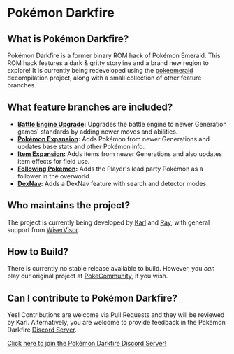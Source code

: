 # Pokémon Darkfire

## What is Pokémon Darkfire?

Pokémon Darkfire is a former binary ROM hack of Pokémon Emerald. This ROM hack features a dark & gritty storyline and a brand new region to explore! It is currently being redeveloped using the [pokeemerald](https://github.com/pret/pokeemerald) decompilation project, along with a small collection of other feature branches.

## What feature branches are included?

- **[Battle Engine Upgrade](https://github.com/rh-hideout/pokeemerald-expansion/tree/battle_engine):** Upgrades the battle engine to newer Generation games' standards by adding newer moves and abilities.
- **[Pokémon Expansion](https://github.com/rh-hideout/pokeemerald-expansion/tree/pokemon_expansion):** Adds Pokémon from newer Generations and updates base stats and other Pokémon info.
- **[Item Expansion](https://github.com/rh-hideout/pokeemerald-expansion/tree/item_expansion):** Adds items from newer Generations and also updates item effects for field use.
- **[Following Pokémon](https://github.com/W1serV1ser/pokeemerald/tree/FollowingPokemon_Gen1-3):** Adds the Player's lead party Pokémon as a follower in the overworld.
- **[DexNav](https://github.com/ghoulslash/pokeemerald/tree/dexnav):** Adds a DexNav feature with search and detector modes.

## Who maintains the project?

The project is currently being developed by [Karl](https://github.com/scizz) and [Ray](https://github.com/RayMav3rick), with general support from [WiserVisor](https://github.com/WiserVisor).

## How to Build?

There is currently no stable release available to build. However, you *can* play our original project at [PokeCommunity](https://www.pokecommunity.com/showthread.php?t=421395), if you wish.

## Can I contribute to Pokémon Darkfire?

Yes! Contributions are welcome via Pull Requests and they will be reviewed by Karl. Alternatively, you are welcome to provide feedback in the Pokémon Darkfire [Discord Server](https://discord.com/invite/dCJ4aHurKd).

[Click here to join the Pokémon Darkfire Discord Server!](https://discord.com/invite/dCJ4aHurKd)
